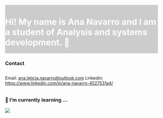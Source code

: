 <div style="
    display: flex;
    flex-direction: column;
    padding: 0;
    margin: 0;
 ">
  <div style="
     background-color: #ccc;
     color: #fff;  
  ">
    <h1>Hi! My name is Ana Navarro and I am a student of Analysis and systems development. 👋</h1>
   </div
</div>


### Contact
Email: ana.leticia.navarro@outlook.com
Linkedin: https://www.linkedin.com/in/ana-navarro-4527531a4/

### 🌱 I’m currently learning ...
<img src='https://i.pinimg.com/originals/ec/7b/d0/ec7bd0611de16db175d160e203255bec.png' />


